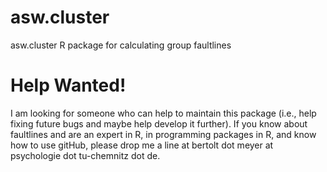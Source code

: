 # asw.cluster

asw.cluster R package for calculating group faultlines

# Help Wanted!

I am looking for someone who can help to maintain this package (i.e., help fixing future bugs and maybe help develop it further). If you know about faultlines and are an expert in R, in programming packages in R, and know how to use gitHub, please drop me a line at bertolt dot meyer at psychologie dot tu-chemnitz dot de. 
